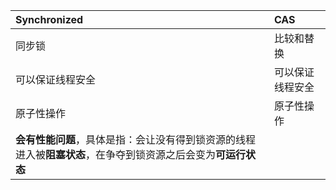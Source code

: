 | Synchronized | CAS |
| :--- | :--- |
| 同步锁 | 比较和替换 |
| 可以保证线程安全 | 可以保证线程安全 |
| 原子性操作 | 原子性操作 |
| **会有性能问题**，具体是指：会让没有得到锁资源的线程进入被**阻塞状态**，在争夺到锁资源之后会变为**可运行状态** |  |



